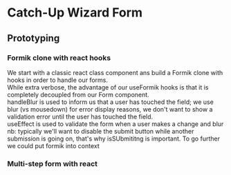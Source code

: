 # Catch-Up Wizard Form

## Prototyping

### Formik clone with react hooks

We start with a classic react class component ans build a Formik clone with hooks in order to handle our forms.  
While extra verbose, the advantage of our useFormik hooks is that it is completely decoupled from our Form component.  
handleBlur is used to inform us that a user has touched the field; we use blur (vs mousedown) for error display reasons, we don't want to show a validation error until the user has touched the field.  
useEffect is used to validate the form when a user makes a change and blur  
nb: typically we'll want to disable the submit button while another submission is going on, that's why isSUbmititng is important.
To go further we could put formik into context

### Multi-step form with react

